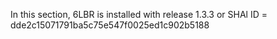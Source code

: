 In this section, 6LBR is installed with release 1.3.3 or SHAl ID = dde2c15071791ba5c75e547f0025ed1c902b5188
